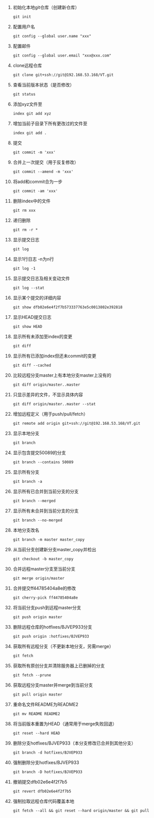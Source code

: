 1. 初始化本地git仓库（创建新仓库）

   ```shell
   git init
   ```

2. 配置用户名 

   ```shell
   git config --global user.name "xxx" 
   ```

3. 配置邮件 

   ```shell
   git config --global user.email "xxx@xxx.com"
   ```

4. clone远程仓库 

   ```shell
   git clone git+ssh://git@192.168.53.168/VT.git
   ```

   

5. 查看当前版本状态（是否修改） 

   ```shell
   git status
   ```

   

6. 添加xyz文件至

   ```shell
   index git add xyz
   ```

   

7. 增加当前子目录下所有更改过的文件至

   ```shell
   index git add .
   ```

   

8. 提交 

   ```shell
   git commit -m 'xxx' 
   ```

   

9. 合并上一次提交（用于反复修改）

   ```shell
   git commit --amend -m 'xxx' 
   ```

   

10. 将add和commit合为一步 

    ```shell
    git commit -am 'xxx' 
    ```

    

11. 删除index中的文件 

    ```shell
    git rm xxx 
    ```

    

12. 递归删除  

    ```shell
    git rm -r * 
    ```

    

13. 显示提交日志  

    ```shell
    git log
    ```

    

14. 显示1行日志 -n为n行  

    ```shell
    git log -1
    ```

    

15. 显示提交日志及相关变动文件 

    ```shell
    git log --stat 
    ```

    

16. 显示某个提交的详细内容 

    ```shell
    git show dfb02e6e4f2f7b573337763e5c0013802e392818
    ```

    

17. 显示HEAD提交日志  

    ```shell
    git show HEAD
    ```

    

18. 显示所有未添加至index的变更 

    ```shell
    git diff
    ```

    

19. 显示所有已添加index但还未commit的变更 

    ```shell
    git diff --cached 
    ```

    

20. 比较远程分支master上有本地分支master上没有的  

    ```shell
    git diff origin/master..master 
    ```

    

21. 只显示差异的文件，不显示具体内容 

    ```shell
    git diff origin/master..master --stat 
    ```

    

22. 增加远程定义（用于push/pull/fetch） 

    ```shell
    git remote add origin git+ssh://git@192.168.53.168/VT.git
    ```

    

23. 显示本地分支  

    ```shell
    git branch 
    ```

    

24. 显示包含提交50089的分支 

    ```shell
    git branch --contains 50089
    ```

    

25. 显示所有分支 

    ```shell
    git branch -a 
    ```

    

26. 显示所有已合并到当前分支的分支 

    ```shell
    git branch --merged 
    ```

    

27. 显示所有未合并到当前分支的分支  

    ```shell
    git branch --no-merged 
    ```

    

28. 本地分支改名 

    ```shell
    git branch -m master master_copy 
    ```

    

29. 从当前分支创建新分支master_copy并检出 

    ```shell
    git checkout -b master_copy 
    ```

    

30. 合并远程master分支至当前分支 

    ```shell
    git merge origin/master 
    ```

    

31. 合并提交ff44785404a8e的修改 

    ```shell
    git cherry-pick ff44785404a8e 
    ```

    

32. 将当前分支push到远程master分支 

    ```shell
    git push origin master  
    ```

    

33. 删除远程仓库的hotfixes/BJVEP933分支    

    ```shell
    git push origin :hotfixes/BJVEP933
    ```

    

34. 获取所有远程分支（不更新本地分支，另需merge）  

    ```shell
    git fetch 
    ```

    

35. 获取所有原创分支并清除服务器上已删掉的分支   

    ```shell
    git fetch --prune
    ```

    

36. 获取远程分支master并merge到当前分支 

    ```shell
    git pull origin master 
    ```

    

37. 重命名文件README为README2  

    ```shell
    git mv README README2
    ```

    

38. 将当前版本重置为HEAD（通常用于merge失败回退） 

    ```shell
    git reset --hard HEAD 
    ```

    

39. 删除分支hotfixes/BJVEP933（本分支修改已合并到其他分支） 

    ```shell
    git branch -d hotfixes/BJVEP933
    ```

    

40. 强制删除分支hotfixes/BJVEP933 

    ```shell
    git branch -D hotfixes/BJVEP933
    ```

    

41. 撤销提交dfb02e6e4f2f7b5 

    ```shell
    git revert dfb02e6e4f2f7b5
    ```

42. 强制拉取远程仓库代码覆盖本地

    ```shell
    git fetch --all && git reset --hard origin/master && git pull
    ```

    
